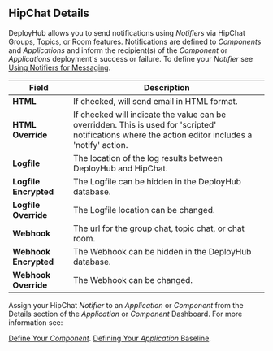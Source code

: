 ## HipChat Details

DeployHub allows you to send notifications using _Notifiers_ via HipChat Groups, Topics, or Room features. Notifications are defined to _Components_ and _Applications_ and inform the recipient(s) of the _Component_ or _Applications_ deployment's success or failure. To define your _Notifier_ see [Using Notifiers for Messaging](/userguide/customizations/2-define-notifiers/).  

| Field                 | Description                                                                                                                                         |
|-----------------------|-----------------------------------------------------------------------------------------------------------------------------------------------------|
| **HTML**              | If checked, will send email in HTML format.                                                                                                         |
| **HTML Override**     | If checked will indicate the value can be overridden. This is used for 'scripted' notifications where the action editor includes a 'notify' action. |
| **Logfile**           | The location of the log results between DeployHub and HipChat.                                                                                      |
| **Logfile Encrypted** | The Logfile can be hidden in the DeployHub database.                                                                                                |
| **Logfile Override**  | The Logfile location can be changed.                                                                                                                |
| **Webhook**           | The url for the group chat, topic chat, or chat room.                                                                                               |
| **Webhook Encrypted** | The Webhook can be hidden in the DeployHub database.                                                                                                |
| **Webhook Override**  | The Webhook can be changed.                                                                                                                         |

Assign your HipChat _Notifier_ to an _Application_ or _Component_ from the Details section of the _Application_ or _Component_ Dashboard. For more information see:

[Define Your _Component_](/userguide/publishing-components/2-define-components/).
[Defining Your _Application_ Baseline](/userguide/packaging-applications/2-defining-applications/).
